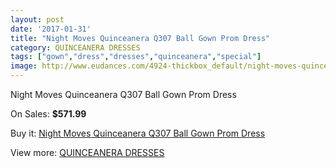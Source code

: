 ```yaml
---
layout: post
date: '2017-01-31'
title: "Night Moves Quinceanera Q307 Ball Gown Prom Dress"
category: QUINCEANERA DRESSES
tags: ["gown","dress","dresses","quinceanera","special"]
image: http://www.eudances.com/4924-thickbox_default/night-moves-quinceanera-q307-ball-gown-prom-dress.jpg
---
```

Night Moves Quinceanera Q307 Ball Gown Prom Dress

On Sales: **$571.99**
<a href="https://www.eudances.com/en/quinceanera-dresses/1658-night-moves-quinceanera-q307-ball-gown-prom-dress.html"><amp-img layout="responsive" width="600" height="600" src="//www.eudances.com/4924-thickbox_default/night-moves-quinceanera-q307-ball-gown-prom-dress.jpg" alt="Night Moves Quinceanera Q307 Ball Gown Prom Dress 0" /></a>
<a href="https://www.eudances.com/en/quinceanera-dresses/1658-night-moves-quinceanera-q307-ball-gown-prom-dress.html"><amp-img layout="responsive" width="600" height="600" src="//www.eudances.com/4925-thickbox_default/night-moves-quinceanera-q307-ball-gown-prom-dress.jpg" alt="Night Moves Quinceanera Q307 Ball Gown Prom Dress 1" /></a>
<a href="https://www.eudances.com/en/quinceanera-dresses/1658-night-moves-quinceanera-q307-ball-gown-prom-dress.html"><amp-img layout="responsive" width="600" height="600" src="//www.eudances.com/4926-thickbox_default/night-moves-quinceanera-q307-ball-gown-prom-dress.jpg" alt="Night Moves Quinceanera Q307 Ball Gown Prom Dress 2" /></a>

Buy it: [Night Moves Quinceanera Q307 Ball Gown Prom Dress](https://www.eudances.com/en/quinceanera-dresses/1658-night-moves-quinceanera-q307-ball-gown-prom-dress.html "Night Moves Quinceanera Q307 Ball Gown Prom Dress")

View more: [QUINCEANERA DRESSES](https://www.eudances.com/en/17-quinceanera-dresses "QUINCEANERA DRESSES")